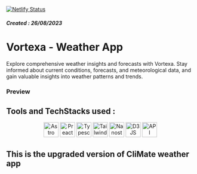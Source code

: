 [![Netlify Status](https://api.netlify.com/api/v1/badges/549e2ddd-1d58-4f2a-89b3-b5e066bb9f0d/deploy-status)](https://app.netlify.com/sites/vortexa/deploys)
##### Created : 26/08/2023

# Vortexa - Weather App
Explore comprehensive weather insights and forecasts with Vortexa. Stay informed about current conditions, forecasts, and meteorological data, and gain valuable insights into weather patterns and trends.


### Preview

## Tools and TechStacks used :

<div align="center">
      <img
        alt="Astro JS"
        title="Astro JS"
        width="40px"
      />
      <img
        alt="Preact JS"
        title="Preact JS"
        width="40px"
      />
      <img 
        alt="Typescript" 
        title="Typescript" 
        width="40px"
      />
      <img 
        alt="Tailwind CSS" 
        title="Tailwind CSS" 
        width="40px"
      />
      <img 
        alt="Nanostores" 
        title="Nanostores" 
        width="40px"
      />
      <img 
        alt="D3 JS" 
        title="D3 JS" 
        width="40px"
      />
      <img 
        alt="API" 
        title="API" 
        width="40px"
      />
</div>


## This is the upgraded version of CliMate weather app
